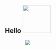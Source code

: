 <h2 align="center">Hello <img src = "https://user-images.githubusercontent.com/74038190/214644145-264f4759-7633-441e-9d67-d8dda9d50d26.gif"  width = 90px></h2>
<!-- Animation Typing -->

<p align="center">
  <a href="https://github.com/DenverCoder1/readme-typing-svg"><img src="https://readme-typing-svg.herokuapp.com?font=Fira+Code&pause=1100&width=500&lines=I'm+Reece+Asoloko+Sabo;I'm+a+DevOps+Engineer/Technical+Specialist;"></a>
</p>

<!-- Animation Typing: END -->
